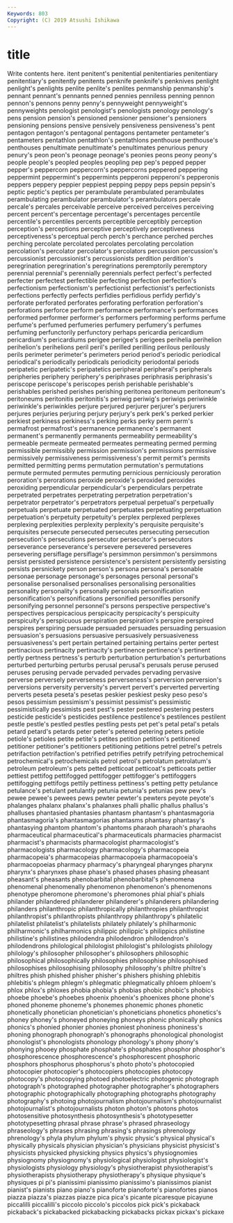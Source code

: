 ```yaml
---
Keywords: 803
Copyright: (C) 2019 Atsushi Ishikawa
---
```


# title

Write contents here.
itent penitent's penitential
penitentiaries penitentiary penitentiary's penitently penitents penknife penknife's penknives penlight penlight's
penlights penlite penlite's penlites penmanship penmanship's pennant pennant's pennants penned
pennies penniless penning pennon pennon's pennons penny penny's pennyweight pennyweight's
pennyweights penologist penologist's penologists penology penology's pens pension pension's pensioned
pensioner pensioner's pensioners pensioning pensions pensive pensively pensiveness pensiveness's pent
pentagon pentagon's pentagonal pentagons pentameter pentameter's pentameters pentathlon pentathlon's pentathlons
penthouse penthouse's penthouses penultimate penultimate's penultimates penurious penury penury's peon
peon's peonage peonage's peonies peons peony peony's people people's peopled
peoples peopling pep pep's pepped pepper pepper's peppercorn peppercorn's peppercorns
peppered peppering peppermint peppermint's peppermints pepperoni pepperoni's pepperonis peppers peppery
peppier peppiest pepping peppy peps pepsin pepsin's peptic peptic's peptics
per perambulate perambulated perambulates perambulating perambulator perambulator's perambulators percale percale's
percales perceivable perceive perceived perceives perceiving percent percent's percentage percentage's
percentages percentile percentile's percentiles percents perceptible perceptibly perception perception's perceptions
perceptive perceptively perceptiveness perceptiveness's perceptual perch perch's perchance perched perches
perching percolate percolated percolates percolating percolation percolation's percolator percolator's percolators
percussion percussion's percussionist percussionist's percussionists perdition perdition's peregrination peregrination's peregrinations
peremptorily peremptory perennial perennial's perennially perennials perfect perfect's perfected perfecter
perfectest perfectible perfecting perfection perfection's perfectionism perfectionism's perfectionist perfectionist's perfectionists
perfections perfectly perfects perfidies perfidious perfidy perfidy's perforate perforated perforates
perforating perforation perforation's perforations perforce perform performance performance's performances performed
performer performer's performers performing performs perfume perfume's perfumed perfumeries perfumery
perfumery's perfumes perfuming perfunctorily perfunctory perhaps pericardia pericardium pericardium's pericardiums
perigee perigee's perigees perihelia perihelion perihelion's perihelions peril peril's perilled
perilling perilous perilously perils perimeter perimeter's perimeters period period's periodic
periodical periodical's periodically periodicals periodicity periodontal periods peripatetic peripatetic's peripatetics
peripheral peripheral's peripherals peripheries periphery periphery's periphrases periphrasis periphrasis's periscope
periscope's periscopes perish perishable perishable's perishables perished perishes perishing peritonea
peritoneum peritoneum's peritoneums peritonitis peritonitis's periwig periwig's periwigs periwinkle periwinkle's
periwinkles perjure perjured perjurer perjurer's perjurers perjures perjuries perjuring perjury
perjury's perk perk's perked perkier perkiest perkiness perkiness's perking perks
perky perm perm's permafrost permafrost's permanence permanence's permanent permanent's permanently
permanents permeability permeability's permeable permeate permeated permeates permeating permed perming
permissible permissibly permission permission's permissions permissive permissively permissiveness permissiveness's permit
permit's permits permitted permitting perms permutation permutation's permutations permute permuted
permutes permuting pernicious perniciously peroration peroration's perorations peroxide peroxide's peroxided
peroxides peroxiding perpendicular perpendicular's perpendiculars perpetrate perpetrated perpetrates perpetrating perpetration
perpetration's perpetrator perpetrator's perpetrators perpetual perpetual's perpetually perpetuals perpetuate perpetuated
perpetuates perpetuating perpetuation perpetuation's perpetuity perpetuity's perplex perplexed perplexes perplexing
perplexities perplexity perplexity's perquisite perquisite's perquisites persecute persecuted persecutes persecuting
persecution persecution's persecutions persecutor persecutor's persecutors perseverance perseverance's persevere persevered
perseveres persevering persiflage persiflage's persimmon persimmon's persimmons persist persisted persistence
persistence's persistent persistently persisting persists persnickety person person's persona persona's
personable personae personage personage's personages personal personal's personalise personalised personalises
personalising personalities personality personality's personally personals personification personification's personifications personified
personifies personify personifying personnel personnel's persons perspective perspective's perspectives perspicacious
perspicacity perspicacity's perspicuity perspicuity's perspicuous perspiration perspiration's perspire perspired perspires
perspiring persuade persuaded persuades persuading persuasion persuasion's persuasions persuasive persuasively
persuasiveness persuasiveness's pert pertain pertained pertaining pertains perter pertest pertinacious
pertinacity pertinacity's pertinence pertinence's pertinent pertly pertness pertness's perturb perturbation
perturbation's perturbations perturbed perturbing perturbs perusal perusal's perusals peruse perused
peruses perusing pervade pervaded pervades pervading pervasive perverse perversely perverseness
perverseness's perversion perversion's perversions perversity perversity's pervert pervert's perverted perverting
perverts peseta peseta's pesetas peskier peskiest pesky peso peso's pesos
pessimism pessimism's pessimist pessimist's pessimistic pessimistically pessimists pest pest's pester
pestered pestering pesters pesticide pesticide's pesticides pestilence pestilence's pestilences pestilent
pestle pestle's pestled pestles pestling pests pet pet's petal petal's
petals petard petard's petards peter peter's petered petering peters petiole
petiole's petioles petite petite's petites petition petition's petitioned petitioner petitioner's
petitioners petitioning petitions petrel petrel's petrels petrifaction petrifaction's petrified petrifies
petrify petrifying petrochemical petrochemical's petrochemicals petrol petrol's petrolatum petrolatum's petroleum
petroleum's pets petted petticoat petticoat's petticoats pettier pettiest pettifog pettifogged
pettifogger pettifogger's pettifoggers pettifogging pettifogs pettily pettiness pettiness's petting petty
petulance petulance's petulant petulantly petunia petunia's petunias pew pew's pewee
pewee's pewees pews pewter pewter's pewters peyote peyote's phalanges phalanx
phalanx's phalanxes phalli phallic phallus phallus's phalluses phantasied phantasies phantasm
phantasm's phantasmagoria phantasmagoria's phantasmagorias phantasms phantasy phantasy's phantasying phantom phantom's
phantoms pharaoh pharaoh's pharaohs pharmaceutical pharmaceutical's pharmaceuticals pharmacies pharmacist pharmacist's
pharmacists pharmacologist pharmacologist's pharmacologists pharmacology pharmacology's pharmacopeia pharmacopeia's pharmacopeias pharmacopoeia
pharmacopoeia's pharmacopoeias pharmacy pharmacy's pharyngeal pharynges pharynx pharynx's pharynxes phase
phase's phased phases phasing pheasant pheasant's pheasants phenobarbital phenobarbital's phenomena
phenomenal phenomenally phenomenon phenomenon's phenomenons phenotype pheromone pheromone's pheromones phial
phial's phials philander philandered philanderer philanderer's philanderers philandering philanders philanthropic
philanthropically philanthropies philanthropist philanthropist's philanthropists philanthropy philanthropy's philatelic philatelist philatelist's
philatelists philately philately's philharmonic philharmonic's philharmonics philippic philippic's philippics philistine
philistine's philistines philodendra philodendron philodendron's philodendrons philological philologist philologist's philologists
philology philology's philosopher philosopher's philosophers philosophic philosophical philosophically philosophies philosophise
philosophised philosophises philosophising philosophy philosophy's philtre philtre's philtres phish phished
phisher phisher's phishers phishing phlebitis phlebitis's phlegm phlegm's phlegmatic phlegmatically
phloem phloem's phlox phlox's phloxes phobia phobia's phobias phobic phobic's
phobics phoebe phoebe's phoebes phoenix phoenix's phoenixes phone phone's phoned
phoneme phoneme's phonemes phonemic phones phonetic phonetically phonetician phonetician's phoneticians
phonetics phonetics's phoney phoney's phoneyed phoneying phoneys phonic phonically phonics
phonics's phonied phonier phonies phoniest phoniness phoniness's phoning phonograph phonograph's
phonographs phonological phonologist phonologist's phonologists phonology phonology's phony phony's phonying
phooey phosphate phosphate's phosphates phosphor phosphor's phosphorescence phosphorescence's phosphorescent phosphoric
phosphors phosphorus phosphorus's photo photo's photocopied photocopier photocopier's photocopiers photocopies
photocopy photocopy's photocopying photoed photoelectric photogenic photograph photograph's photographed photographer
photographer's photographers photographic photographically photographing photographs photography photography's photoing photojournalism
photojournalism's photojournalist photojournalist's photojournalists photon photon's photons photos photosensitive photosynthesis
photosynthesis's phototypesetter phototypesetting phrasal phrase phrase's phrased phraseology phraseology's phrases
phrasing phrasing's phrasings phrenology phrenology's phyla phylum phylum's physic physic's
physical physical's physically physicals physician physician's physicians physicist physicist's physicists
physicked physicking physics physics's physiognomies physiognomy physiognomy's physiological physiologist physiologist's
physiologists physiology physiology's physiotherapist physiotherapist's physiotherapists physiotherapy physiotherapy's physique physique's
physiques pi pi's pianissimi pianissimo pianissimo's pianissimos pianist pianist's pianists
piano piano's pianoforte pianoforte's pianofortes pianos piazza piazza's piazzas piazze
pica pica's picante picaresque picayune piccalilli piccalilli's piccolo piccolo's piccolos
pick pick's pickaback pickaback's pickabacked pickabacking pickabacks pickax pickax's pickaxe
